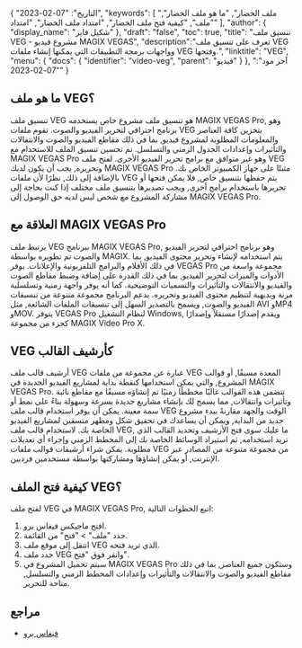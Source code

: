 {
"التاريخ": "07-02-2023",
  "keywords": [
"ملف الخضار",
"ما هو ملف الخضار",
"ملف",
"كيفية فتح ملف الخضار",
"امتداد ملف الخضار",
"امتداد"
],
  "author": {
"display_name": "شكيل فايز"
},
"draft": "false",
"toc": true,
"title": "تنسيق ملف VEG - مشروع فيديو MAGIX VEGAS",
  "description":"تعرف على تنسيق ملف VEG وواجهات برمجة التطبيقات التي يمكنها إنشاء ملفات VEG وفتحها.",
"linktitle": "VEG",
  "menu": {
    "docs": {
      "identifier": "video-veg",
"parent": "فيديو"
}
},
"آخر مود": "07-02-2023"
}

## ما هو ملف VEG؟

تنسيق ملف VEG هو تنسيق ملف مشروع خاص يستخدمه MAGIX VEGAS Pro, وهو برنامج احترافي لتحرير الفيديو والصوت. تقوم ملفات VEG بتخزين كافة العناصر والمعلومات المطلوبة لمشروع فيديو, بما في ذلك مقاطع الفيديو والصوت والانتقالات والتأثيرات وإعدادات الجدول الزمني والتسلسل. تم تحسين تنسيق الملف للاستخدام مع MAGIX VEGAS Pro وهو غير متوافق مع برامج تحرير الفيديو الأخرى. لفتح ملف VEG وتحريره, يجب أن يكون لديك MAGIX VEGAS Pro مثبتًا على جهاز الكمبيوتر الخاص بك. بالإضافة إلى ذلك, نظرًا لأن ملفات VEG يتم حفظها بتنسيق خاص, فلا يمكن فتحها أو تحريرها باستخدام برامج أخرى, ويجب تصديرها بتنسيق ملف مختلف إذا كنت بحاجة إلى مشاركة المشروع مع شخص ليس لديه حق الوصول إلى MAGIX VEGAS Pro.

## العلاقة مع MAGIX VEGAS Pro

يرتبط ملف VEG ببرنامج MAGIX VEGAS Pro, وهو برنامج احترافي لتحرير الفيديو والصوت تم تطويره بواسطة MAGIX. يتم استخدامه لإنشاء وتحرير محتوى الفيديو, بما في ذلك الأفلام والبرامج التلفزيونية والإعلانات. يوفر VEGAS Pro مجموعة واسعة من الأدوات والميزات لتحرير الفيديو, بما في ذلك القدرة على إضافة وضبط مقاطع الصوت والفيديو والانتقالات والتأثيرات والتسميات التوضيحية. كما أنه يوفر واجهة زمنية وتسلسلية مرنة وبديهية لتنظيم محتوى الفيديو وتحريره. يدعم البرنامج مجموعة متنوعة من تنسيقات الفيديو والصوت, ويسمح بالتصدير السهل إلى تنسيقات الملفات الشائعة, مثل AVI وMP4 وMOV. يتوفر VEGAS Pro لنظام التشغيل Windows, ويقدم إصدارًا مستقلاً وإصدارًا كجزء من مجموعة MAGIX Video Pro X.

## VEG كأرشيف القالب

أرشيف قالب ملف VEG عبارة عن مجموعة من ملفات VEG المعدة مسبقًا, أو قوالب المشروع, والتي يمكن استخدامها كنقطة بداية لمشاريع الفيديو الجديدة في MAGIX VEGAS Pro. تتضمن هذه القوالب غالبًا مخططًا زمنيًا تم إنشاؤه مسبقًا مع مقاطع نائبة وتأثيرات وانتقالات, مما يسمح لك بإنشاء مشاريع جديدة بسرعة وسهولة بناءً على نمط أو سمة معينة. يمكن أن يوفر استخدام قالب ملف VEG الوقت والجهد مقارنةً ببدء مشروع جديد من البداية, ويمكن أن يساعدك في تحقيق شكل ومظهر متسقين لمشاريع الفيديو الخاصة بك. لاستخدام قالب ملف VEG, ما عليك سوى فتح الأرشيف وتحديد القالب الذي تريد استخدامه, ثم استيراد الوسائط الخاصة بك إلى المخطط الزمني وإجراء أي تعديلات مطلوبة. يمكن شراء أرشيفات قوالب ملفات VEG من مجموعة متنوعة من المصادر عبر الإنترنت, أو يمكن إنشاؤها ومشاركتها بواسطة مستخدمين فرديين.

## كيفية فتح الملف VEG؟

لفتح ملف VEG في MAGIX VEGAS Pro, اتبع الخطوات التالية:

1. افتح ماجيكس فيغاس برو.
2. حدد "ملف" > "فتح" من القائمة.
3. انتقل إلى موقع ملف VEG الذي تريد فتحه.
4. حدد ملف VEG وانقر فوق "فتح".
5. سيتم تحميل المشروع في MAGIX VEGAS Pro وستكون جميع العناصر, بما في ذلك مقاطع الفيديو والصوت والانتقالات والتأثيرات وإعدادات المخطط الزمني والتسلسل, متاحة للتحرير.

## مراجع
* [فيغاس برو](https://en.wikipedia.org/wiki/Vegas_Pro)

